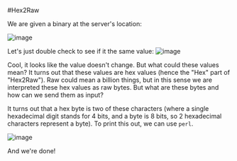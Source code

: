 #Hex2Raw

We are given a binary at the server's location:

![image](https://user-images.githubusercontent.com/24576987/33105281-5fecf5ce-cefa-11e7-9441-69381a7d4b5d.png)

Let's just double check to see if it the same value:
![image](https://user-images.githubusercontent.com/24576987/33105294-6f51456a-cefa-11e7-8253-f142aac7205c.png)

Cool, it looks like the value doesn't change. But what could these values mean? It turns out that these values are hex values (hence the "Hex" part of "Hex2Raw"). Raw could mean a billion things, but in this sense we are interpreted these hex values as raw bytes. But what are these bytes and how can we send them as input?

It turns out that a hex byte is two of these characters (where a single hexadecimal digit stands for 4 bits, and a byte is 8 bits, so 2 hexadecimal characters represent a byte). To print this out, we can use `perl`.

![image](https://user-images.githubusercontent.com/24576987/33105403-e87cf42a-cefa-11e7-8e4b-dedaa12f8f68.png)

And we're done!
